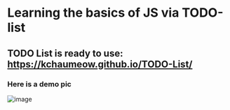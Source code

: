 # Learning the basics of JS via TODO-list
## TODO List is ready to use: https://kchaumeow.github.io/TODO-List/
### Here is a demo pic
![image](https://user-images.githubusercontent.com/71407757/232992694-7e4ab1e3-d006-45f8-b81c-981f0b474598.png)
